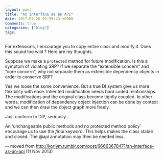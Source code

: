 ```yaml
---
layout: post
title: "An interface as an API"
date: 2017-07-28 02:59:49 +0900
comments: true
categories: ["blog"]
tags:
---
```


For extensions, I encourage you to copy entire class and modify it. Does this sound too wild ? Here are my thoughts.

Suppose we make a `protected` method for future modification. Is this a symptom of violating SRP? If we separate the “extensible concern” and “core concern”, why not separate them as extensible dependency objects in order to conserve SRP?

Yes we loose the some convenience. But a true DI system give us more flexibility with ease. Inherited modification needs hard coded relationships. The modifications and the original class become tightly coupled.  In other words, modification of dependency object injection can be done by context and we can then draw the object graph more freely.

Just conform to DIP, seriously….

An ‘unchangeable public methods and no protected method policy’ encourage us to use the *final* keyword. This helps makes the class stable and closed. The @api annotation may then be needed less.

-- moved from http://koriym.tumblr.com/post/66663678471/an-interface-as-an-api (11 Nov 2013)
